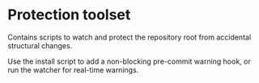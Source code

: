 Protection toolset
==================

Contains scripts to watch and protect the repository root from accidental structural changes.

Use the install script to add a non-blocking pre-commit warning hook, or run the watcher for real-time warnings.
